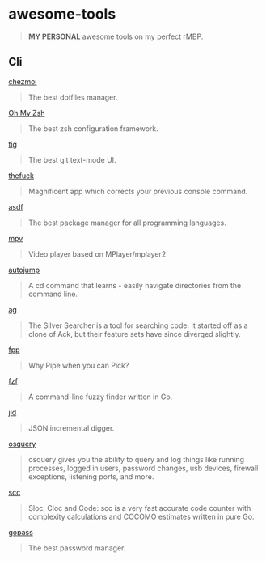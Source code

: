 # awesome-tools

> **MY PERSONAL** awesome tools on my perfect rMBP.
## Cli

[chezmoi](https://github.com/twpayne/chezmoi)

> The best dotfiles manager.

[Oh My Zsh](https://ohmyz.sh/)

> The best zsh configuration framework.

[tig](https://jonas.github.io/tig/)

> The best git text-mode UI.

[thefuck](https://github.com/nvbn/thefuck)

> Magnificent app which corrects your previous console command.

[asdf](http://asdf-vm.com/)

> The best package manager for all programming languages.

[mpv](https://mpv.io/)

> Video player based on MPlayer/mplayer2

[autojump](https://github.com/wting/autojump)

> A cd command that learns - easily navigate directories from the command line.

[ag](http://geoff.greer.fm/ag/)

> The Silver Searcher is a tool for searching code. It started off as a clone of Ack, but their feature sets have since diverged slightly.

[fpp](https://facebook.github.io/PathPicker/)

> Why Pipe when you can Pick?

[fzf](https://github.com/junegunn/fzf)

> A command-line fuzzy finder written in Go.

[jid](https://github.com/simeji/jid)

> JSON incremental digger.

[osquery](https://osquery.io/)

> osquery gives you the ability to query and log things like running processes, logged in users, password changes, usb devices, firewall exceptions, listening ports, and more.

[scc](https://github.com/boyter/scc)

> Sloc, Cloc and Code: scc is a very fast accurate code counter with complexity calculations and COCOMO estimates written in pure Go.

[gopass](https://github.com/gopasspw/gopass)

> The best password manager.